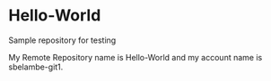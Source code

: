 # Hello-World
Sample repository for testing

My Remote Repository name is Hello-World and my account name is sbelambe-git1.

